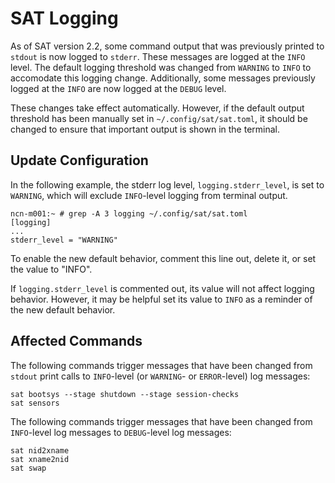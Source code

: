 # SAT Logging

As of SAT version 2.2, some command output that was previously printed to `stdout`
is now logged to `stderr`. These messages are logged at the `INFO` level. The
default logging threshold was changed from `WARNING` to `INFO` to accomodate
this logging change. Additionally, some messages previously logged at the `INFO`
are now logged at the `DEBUG` level.

These changes take effect automatically. However, if the default output threshold
has been manually set in `~/.config/sat/sat.toml`, it should be changed to ensure
that important output is shown in the terminal.

## Update Configuration

In the following example, the stderr log level, `logging.stderr_level`, is set to
`WARNING`, which will exclude `INFO`-level logging from terminal output.

```screen
ncn-m001:~ # grep -A 3 logging ~/.config/sat/sat.toml
[logging]
...
stderr_level = "WARNING"
```

To enable the new default behavior, comment this line out, delete it, or set
the value to "INFO".

If `logging.stderr_level` is commented out, its value will not affect logging
behavior. However, it may be helpful set its value to `INFO` as a reminder of
the new default behavior.

## Affected Commands

The following commands trigger messages that have been changed from `stdout`
print calls to `INFO`-level (or `WARNING`- or `ERROR`-level) log messages:

```
sat bootsys --stage shutdown --stage session-checks
sat sensors
```

The following commands trigger messages that have been changed from `INFO`-level
log messages to `DEBUG`-level log messages:

```
sat nid2xname
sat xname2nid
sat swap
```
